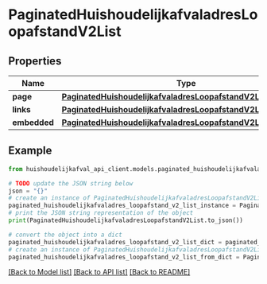 # PaginatedHuishoudelijkafvaladresLoopafstandV2List


## Properties

Name | Type | Description | Notes
------------ | ------------- | ------------- | -------------
**page** | [**PaginatedHuishoudelijkafvaladresLoopafstandV2ListPage**](PaginatedHuishoudelijkafvaladresLoopafstandV2ListPage.md) |  | [optional] 
**links** | [**PaginatedHuishoudelijkafvaladresLoopafstandV2ListLinks**](PaginatedHuishoudelijkafvaladresLoopafstandV2ListLinks.md) |  | [optional] 
**embedded** | [**PaginatedHuishoudelijkafvaladresLoopafstandV2ListEmbedded**](PaginatedHuishoudelijkafvaladresLoopafstandV2ListEmbedded.md) |  | [optional] 

## Example

```python
from huishoudelijkafval_api_client.models.paginated_huishoudelijkafvaladres_loopafstand_v2_list import PaginatedHuishoudelijkafvaladresLoopafstandV2List

# TODO update the JSON string below
json = "{}"
# create an instance of PaginatedHuishoudelijkafvaladresLoopafstandV2List from a JSON string
paginated_huishoudelijkafvaladres_loopafstand_v2_list_instance = PaginatedHuishoudelijkafvaladresLoopafstandV2List.from_json(json)
# print the JSON string representation of the object
print(PaginatedHuishoudelijkafvaladresLoopafstandV2List.to_json())

# convert the object into a dict
paginated_huishoudelijkafvaladres_loopafstand_v2_list_dict = paginated_huishoudelijkafvaladres_loopafstand_v2_list_instance.to_dict()
# create an instance of PaginatedHuishoudelijkafvaladresLoopafstandV2List from a dict
paginated_huishoudelijkafvaladres_loopafstand_v2_list_from_dict = PaginatedHuishoudelijkafvaladresLoopafstandV2List.from_dict(paginated_huishoudelijkafvaladres_loopafstand_v2_list_dict)
```
[[Back to Model list]](../README.md#documentation-for-models) [[Back to API list]](../README.md#documentation-for-api-endpoints) [[Back to README]](../README.md)



